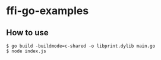 # ffi-go-examples

## How to use

```
$ go build -buildmode=c-shared -o libprint.dylib main.go
$ node index.js
```